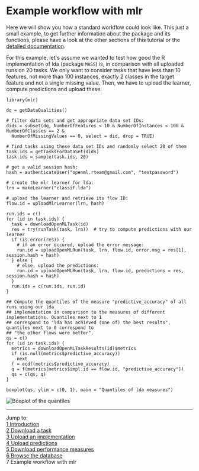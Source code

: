 Example workflow with mlr
=========================

Here we will show you how a standard workflow could look like. This just a small example, to get
further information about the package and its functions, please have a look at the other sections
of this tutorial or the [detailed documentation](http://www.rdocumentation.org/packages/OpenML).

For this example, let's assume we wanted to test how good the R implementation of lda (package 
`MASS`) is, in comparison with all uploaded runs on 20 tasks. We only want to consider tasks
that have less than 10 features, not more than 100 instances, exactly 2 classes in the target
feature and not a single missing value. Then, we have to upload the learner, compute predictions and
upload these.


```splus
library(mlr)

dq = getDataQualities()

# filter data sets and get appropriate data set IDs:
dids = subset(dq, NumberOfFeatures < 10 & NumberOfInstances < 100 & NumberOfClasses == 2 & 
  NumberOfMissingValues == 0, select = did, drop = TRUE)

# find tasks using these data set IDs and randomly select 20 of them
task.ids = getTasksForDataSet(dids)
task.ids = sample(task.ids, 20)

# get a valid session hash:
hash = authenticateUser("openml.rteam@gmail.com", "testpassword")

# create the mlr learner for lda:
lrn = makeLearner("classif.lda")

# upload the learner and retrieve its flow ID:
flow.id = uploadMlrLearner(lrn, hash) 

run.ids = c()
for (id in task.ids) {
  task = downloadOpenMLTask(id)
  res = try(runTask(task, lrn))  # try to compute predictions with our learner
  if (is.error(res)) {
    # if an error occured, upload the error message:
    run.id = uploadOpenMLRun(task, lrn, flow.id, error.msg = res[1], session.hash = hash)
  } else {
    # else, upload the predictions:
    run.id = uploadOpenMLRun(task, lrn, flow.id, predictions = res, session.hash = hash)
  } 
  run.ids = c(run.ids, run.id)
}

## Compute the quantiles of the measure "predictive_accuracy" of all runs using our lda  
## implementation in comparison to the measures of different implementations. Quantiles next to 1  
## correspond to "lda has achieved (one of) the best results", quantiles next to 0 correspond to  
## "the other flows were better".
qs = c()
for (id in task.ids) {
  metrics = downloadOpenMLTaskResults(id)$metrics
  if (is.null(metrics$predictive_accuracy))
    next
  f = ecdf(metrics$predictive_accuracy)
  q = f(metrics[metrics$impl.id == flow.id, "predictive_accuracy"])
  qs = c(qs, q)
}

boxplot(qs, ylim = c(0, 1), main = "Quantiles of lda measures")
```
![Boxplot of the quantiles](https://raw.githubusercontent.com/openml/r/master/doc/figures/boxplot_example.png)

----------------------------------------------------------------------------------------------------
Jump to:   
[1 Introduction](1-Introduction.md)  
[2 Download a task](2-Download-a-task.md)  
[3 Upload an implementation](3-Upload-an-implementation.md)  
[4 Upload predictions](4-Upload-predictions.md)  
[5 Download performance measures](5-Download-performance-measures.md)  
[6 Browse the database](6-Browse-the-database.md)  
7 Example workflow with mlr
